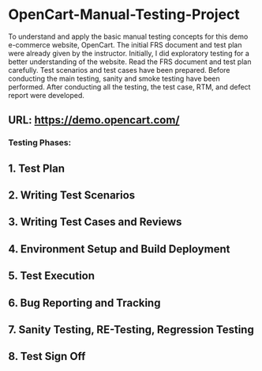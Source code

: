 # OpenCart-Manual-Testing-Project

To understand and apply the basic manual testing concepts for this demo e-commerce website, OpenCart. The initial FRS document and test plan were already given by the instructor. Initially, I did exploratory testing for a better understanding of the website. Read the FRS document and test plan carefully. Test scenarios and test cases have been prepared. Before conducting the main testing, sanity and smoke testing have been performed. After conducting all the testing, the test case, RTM, and defect report were developed.

## URL: https://demo.opencart.com/

### Testing Phases:

## 1. Test Plan
## 2. Writing Test Scenarios
## 3. Writing Test Cases and Reviews
## 4. Environment Setup and Build Deployment
## 5. Test Execution
## 6. Bug Reporting and Tracking
## 7. Sanity Testing, RE-Testing, Regression Testing
## 8. Test Sign Off

